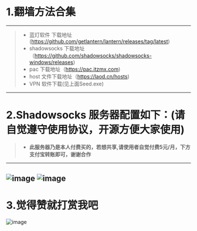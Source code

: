 # 1.翻墙方法合集
---
>+  蓝灯软件 下载地址 (https://github.com/getlantern/lantern/releases/tag/latest)
>+  shadowsocks 下载地址（https://github.com/shadowsocks/shadowsocks-windows/releases)
>+  pac 下载地址（https://pac.itzmx.com)
>+  host 文件下载地址（https://laod.cn/hosts)
>+  VPN 软件下载(见上面Seed.exe)
---
# 2.Shadowsocks 服务器配置如下：(请自觉遵守使用协议，开源方便大家使用)
>+ **此服务器乃是本人付费买的，若想共享,请使用者自觉付费5元/月，下方支付宝转账即可，谢谢合作**
---
![image](https://github.com/ZSCDumin/VPN/blob/master/1.png)
![image](https://github.com/ZSCDumin/VPN/blob/master/2.png)
---
# 3.觉得赞就打赏我吧
![image](https://github.com/ZSCDumin/ZhiXinApp/raw/master/screenshoot/17.png)

